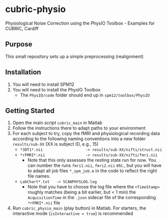 # cubric-physio

Physiological Noise Correction using the PhysIO Toolbox - Examples for CUBRIC, Cardiff 

## Purpose
This small repository sets up a simple preprocessing (realignment)

## Installation
1. You will need to install SPM12
2. You will need to install the PhysIO Toolbox
    - The `PhysIO/code` folder should end up in `spm12/toolbox/PhysIO`


## Getting Started
1. Open the main script `cubric_main` in Matlab
2. Follow the instructions there to adapt paths to your environment
3. For each subject to try, copy the fMRI and physiological recording data according to the following naming 
   conventions into a new folder `results/sub-XX` (XX is subject ID, e.g., 15)
    - `*3DT1*.nii                   -> results/sub-XX/nifti/struct.nii`
    - `*rFMRI*.nii                  -> results/sub-XX/nifti/fmri.nii`
        - Note that this only assesses the resting state run for now. You can number the runs `fmri1.nii`, `fmri2.nii` etc., 
          but you will have to adapt all job files `*_spm_job.m` in the code to reflect the right file names.
    - `LabChart*.txt   -> SCANPHYSLOG.log`
        - Note that you have to choose the log file where the `<TimeStamp>`  
          roughly matches (being a bit earlier, but < 1 min) the
          `AcquisitionTime` in the `.json` sidecar file of the corresponding `*rFMRI*.nii` file
4. Run `cubric_physio_main` (play button) in Matlab. For starters, the interactive mode (`isInteraxtive = true`) is recommended
